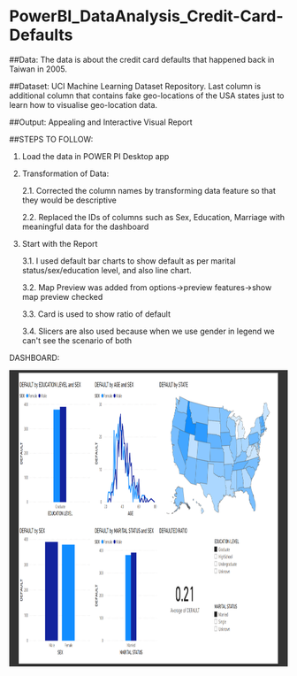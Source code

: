 # PowerBI_DataAnalysis_Credit-Card-Defaults

##Data: The data is about the credit card defaults that happened back in Taiwan in 2005.

##Dataset: UCI Machine Learning Dataset Repository. Last column is additional column that contains fake geo-locations of the USA states just to learn how to visualise geo-location data.

##Output: Appealing and Interactive Visual Report

##STEPS TO FOLLOW:
1. Load the data in POWER PI Desktop app

2. Transformation of Data: 

    2.1. Corrected the column names by transforming data feature so that they would be descriptive
    
    2.2. Replaced the IDs of columns such as Sex, Education, Marriage with meaningful data for the dashboard
    
3. Start with the Report

    3.1. I used default bar charts to show default as per marital status/sex/education level, and also line chart.
    
    3.2. Map Preview was added from options->preview features->show map preview checked
    
    3.3. Card is used to show ratio of default
    
    3.4. Slicers are also used because when we use gender in legend we can't see the scenario of both
    
    
  
DASHBOARD:

<a target='_blank'>
  
<img class='header-img' width=1174px height=536px src='https://raw.githubusercontent.com/hammadch1/PowerBI_DataAnalysis_Credit-Card-Defaults/master/Credit_Card_Default_Visualization_Using_PowerBI.png' />

</a>
